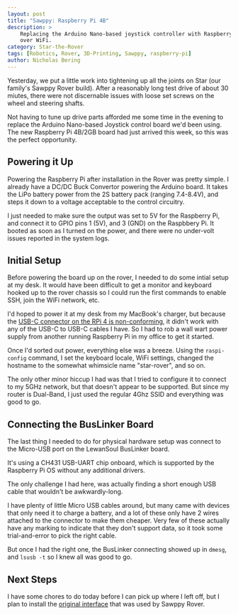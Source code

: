 ```yaml
---
layout: post
title: "Sawppy: Raspberry Pi 4B"
description: >
    Replacing the Arduino Nano-based joystick controller with Raspberry Pi 4B
    over WiFi.
category: Star-the-Rover
tags: [Robotics, Rover, 3D-Printing, Sawppy, raspberry-pi]
author: Nicholas Bering
---
```


Yesterday, we put a little work into tightening up all the joints on Star (our
family's Sawppy Rover build). After a reasonably long test drive of about 30
miutes, there were not discernable issues with loose set screws on the wheel
and steering shafts.

Not having to tune up drive parts afforded me some time in the evening to
replace the Arduino Nano-based Joystick control board we'd been using. The new
Raspberry Pi 4B/2GB board had just arrived this week, so this was the perfect
opportunity.

## Powering it Up

Powering the Raspberry Pi after installation in the Rover was pretty simple. I
already have a DC/DC Buck Convertor powering the Arduino board. It takes the
LiPo battery power from the 2S battery pack (ranging 7.4-8.4V), and steps it
down to a voltage acceptable to the control circuitry.

I just needed to make sure the output was set to 5V for the Raspberry Pi, and
connect it to GPIO pins 1 (5V), and 3 (GND) on the Raspbbery Pi. It booted as
soon as I turned on the power, and there were no under-volt issues reported in
the system logs.

## Initial Setup

Before powering the board up on the rover, I needed to do some intial setup at
my desk. It would have been difficult to get a monitor and keyboard hooked up
to the rover chassis so I could run the first commands to enable SSH, join the
WiFi network, etc.

I'd hoped to power it at my desk from my MacBook's charger, but because the
[USB-C connector on the RPi 4 is non-conforming][1], it didn't work with any of
the USB-C to USB-C cables I have. So I had to rob a wall wart power supply from
another running Raspberry Pi in my office to get it started.

Once I'd sorted out power, everything else was a breeze. Using the `raspi-config`
command, I set the keyboard locale, WiFi settings, changed the hostname to the
somewhat whimsicle name "star-rover", and so on.

The only other minor hiccup I had was that I tried to configure it to connect to
my 5GHz network, but that doesn't appear to be supported. But since my router is
Dual-Band, I just used the regular 4Ghz SSID and everything was good to go.

## Connecting the BusLinker Board

The last thing I needed to do for physical hardware setup was connect to the
Micro-USB port on the LewanSoul BusLinker board.

It's using a CH431 USB-UART chip onboard, which is supported by the Raspberry Pi
OS without any additional drivers.

The only challenge I had here, was actually finding a short enough USB cable
that wouldn't be awkwardly-long.

I have plenty of little Micro USB cables around, but many came with devices that
only need it to charge a battery, and a lot of these only have 2 wires attached
to the connector to make them cheaper. Very few of these actually have any
marking to indicate that they don't support data, so it took some trial-and-error
to pick the right cable.

But once I had the right one, the BusLinker connecting showed up in `dmesg`, and
`lsusb -t` so I knew all was good to go.

## Next Steps

I have some chores to do today before I can pick up where I left off, but I plan
to install the [original interface][2] that was used by Sawppy Rover.

[1]: https://hackaday.com/2019/07/16/exploring-the-raspberry-pi-4-usb-c-issue-in-depth/
[2]: https://github.com/Roger-random/Sawppy_Rover/blob/main/docs/SGVHAK%20Rover%20Software.md
